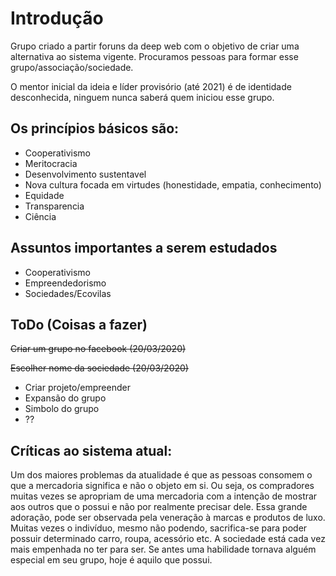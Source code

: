 # Introdução

Grupo criado a partir foruns da deep web com o objetivo de criar uma alternativa ao sistema vigente.
Procuramos pessoas para formar esse grupo/associação/sociedade.

O mentor inicial da ideia e líder provisório (até 2021) é de identidade desconhecida, ninguem nunca saberá quem iniciou esse grupo.

## Os princípios básicos são:

* Cooperativismo
* Meritocracia
* Desenvolvimento sustentavel
* Nova cultura focada em virtudes (honestidade, empatia, conhecimento)
* Equidade
* Transparencia
* Ciência

## Assuntos importantes a serem estudados

* Cooperativismo
* Empreendedorismo
* Sociedades/Ecovilas


## ToDo (Coisas a fazer)

~~Criar um grupo no facebook (20/03/2020)~~

~~Escolher nome da sociedade  (20/03/2020)~~

* Criar projeto/empreender
* Expansão do grupo
* Simbolo do grupo
* ??

## Críticas ao sistema atual:

Um dos maiores problemas da atualidade é que as pessoas consomem o que a mercadoria significa e não o objeto em si. Ou seja, os compradores muitas vezes se apropriam de uma mercadoria com a intenção de mostrar aos outros que o possui e não por realmente precisar dele. Essa grande adoração, pode ser observada pela veneração à marcas e produtos de luxo. Muitas vezes o indivíduo, mesmo não podendo, sacrifica-se para poder possuir determinado carro, roupa, acessório etc. 
   A sociedade está cada vez mais empenhada no ter para ser. Se antes uma habilidade tornava alguém especial em seu grupo, hoje é aquilo que possui. 
